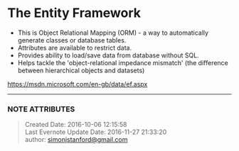 # The Entity Framework

  * This is Object Relational Mapping (ORM) - a way to automatically generate classes or database tables.
  * Attributes are available to restrict data.
  * Provides ability to load/save data from database without SQL.
  * Helps tackle the 'object-relational impedance mismatch' (the difference between hierarchical objects and datasets)

  

<https://msdn.microsoft.com/en-gb/data/ef.aspx>

  

  

  


---
### NOTE ATTRIBUTES
>Created Date: 2016-10-06 12:15:58  
>Last Evernote Update Date: 2016-11-27 21:33:20  
>author: simonjstanford@gmail.com  
<!--stackedit_data:
eyJoaXN0b3J5IjpbMTM3OTc0OTUwN119
-->